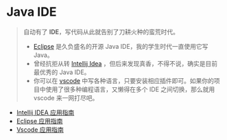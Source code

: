 # Java IDE


> 自动有了 **IDE**，写代码从此就告别了刀耕火种的蛮荒时代。
>
> - [Eclipse](eclipse.md) 是久负盛名的开源 Java IDE，我的学生时代一直使用它写 Java。
> - 曾经抗拒从转 [Intellij Idea](intellij-idea.md) ，但后来发现真香，不得不说，确实是目前最优秀的 Java IDE。
> - 你可以在 [vscode](vscode.md) 中写各种语言，只要安装相应插件即可。如果你的项目中使用了很多种编程语言，又懒得在多个 IDE 之间切换，那么就用 vscode 来一网打尽吧。

- [Intellij IDEA 应用指南](intellij-idea.md)
- [Eclipse 应用指南](eclipse.md)
- [Vscode 应用指南](vscode.md)
